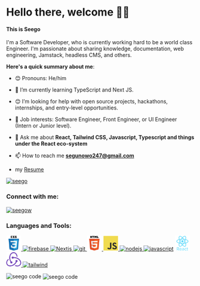 # Hello there, welcome 👋🏾

<h4 align="left">This is Seego</h4>

I'm a Software Developer, who is currently working hard to be a world class Engineer. I'm passionate about sharing knowledge, documentation, web engineering, Jamstack, headless CMS, and others.

**Here's a quick summary about me**:

- 😊 Pronouns: He/him
- 🌱 I’m currently learning TypeScript and Next JS.
- 😊 I’m looking for help with open source projects, hackathons, internships, and entry-level opportunities.
- 💼 Job interests: Software Engineer, Front Engineer, or UI Engineer (Intern or Junior level).
- 💬 Ask me about **React, Tailwind CSS, Javascript, Typescript and things under the React eco-system**

- 📫 How to reach me **segunowo247@gmail.com**
- my <a href="https://drive.google.com/file/d/1P4mTd2TdVp7CiF1JbzVY7HZkw5jcFiaW/view" target="blank">Resume</a>

<p align="left"> <a href="https://twitter.com/seego" target="blank"><img src="https://img.shields.io/twitter/follow/seego?logo=twitter&style=for-the-badge" alt="seego" /></a> </p>

<h3 align="left">Connect with me:</h3>
<p align="left">
<a href="https://twitter.com/seego" target="blank"><img align="center" src="https://raw.githubusercontent.com/rahuldkjain/github-profile-readme-generator/master/src/images/icons/Social/twitter.svg" alt="seegow" height="30" width="40" /></a>
</p>

<h3 align="left">Languages and Tools:</h3>
<p align="left"> <a href="https://www.w3schools.com/css/" target="_blank" rel="noreferrer"> <img src="https://raw.githubusercontent.com/devicons/devicon/master/icons/css3/css3-original-wordmark.svg" alt="css3" width="40" height="40"/> </a> <a href="https://firebase.google.com/" target="_blank" rel="noreferrer"> <img src="https://www.vectorlogo.zone/logos/firebase/firebase-icon.svg" alt="firebase" width="40" height="40"/> </a> <a href="https://www.nextjs.org/" target="_blank" rel="noreferrer"> <img src="https://encrypted-tbn0.gstatic.com/images?q=tbn:ANd9GcTKy3UO1r3Hg826jnDq78xqjLfAiXIoHrxVxA&usqp=CAU" alt="Nextjs" width="40" height="40"/> </a> <a href="https://git-scm.com/" target="_blank" rel="noreferrer"> <img src="https://www.vectorlogo.zone/logos/git-scm/git-scm-icon.svg" alt="git" width="40" height="40"/> </a> <a href="https://www.w3.org/html/" target="_blank" rel="noreferrer"> <img src="https://raw.githubusercontent.com/devicons/devicon/master/icons/html5/html5-original-wordmark.svg" alt="html5" width="40" height="40"/> </a> <a href="https://developer.mozilla.org/en-US/docs/Web/JavaScript" target="_blank" rel="noreferrer"> <img src="https://raw.githubusercontent.com/devicons/devicon/master/icons/javascript/javascript-original.svg" alt="javascript" width="40" height="40"/> </a> <a href="https://nodejs.org/" target="_blank" rel="noreferrer"> <img src="https://nodejs.org/static/images/logo.svg" alt="nodejs" width="40" height="40"/> </a> <a href="https://www.typescriptlang.org/" target="_blank" rel="noreferrer"> <img src="https://upload.wikimedia.org/wikipedia/commons/thumb/4/4c/Typescript_logo_2020.svg/1200px-Typescript_logo_2020.svg.png" alt="javascript" width="40" height="40"/></a>

<a href="https://reactjs.org" target="_blank" rel="noreferrer"> 
 <img src="https://raw.githubusercontent.com/devicons/devicon/master/icons/react/react-original-wordmark.svg" alt="react" width="40" height="40"/> </a> <a href="https://redux.js.org" target="_blank" rel="noreferrer"> <img src="https://raw.githubusercontent.com/devicons/devicon/master/icons/redux/redux-original.svg" alt="redux" width="40" height="40"/> </a> <a href="https://tailwindcss.com/" target="_blank" rel="noreferrer"> <img src="https://www.vectorlogo.zone/logos/tailwindcss/tailwindcss-icon.svg" alt="tailwind" width="40" height="40"/> </a> </p>

<p><img align="left" src="https://github-readme-stats.vercel.app/api/top-langs?username=seegocode&show_icons=true&locale=en&layout=compact" alt="seego code" /></p>

<p>&nbsp;<img align="center" src="https://github-readme-stats.vercel.app/api?username=seegocode&show_icons=true&locale=en" alt="seego code" /></p>

<!-- <p><img align="center" src="https://github-readme-streak-stats.herokuapp.com/?user=seegocode&" alt="seego code" /></p> -->
